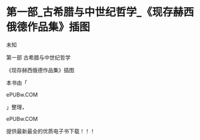 # 第一部_古希腊与中世纪哲学_《现存赫西俄德作品集》插图

未知

第一部 古希腊与中世纪哲学

《现存赫西俄德作品集》插图

本书由「

ePUBw.COM

」整理，

ePUBw.COM

提供最新最全的优质电子书下载！！！